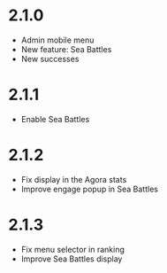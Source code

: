 # 2.1.0
* Admin mobile menu
* New feature: Sea Battles
* New successes

# 2.1.1
* Enable Sea Battles

# 2.1.2
* Fix display in the Agora stats
* Improve engage popup in Sea Battles

# 2.1.3
* Fix menu selector in ranking
* Improve Sea Battles display
